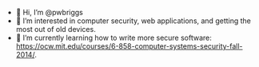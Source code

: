 - 👋 Hi, I’m @pwbriggs
- 👀 I’m interested in computer security, web applications, and getting the most out of old devices.
- 🌱 I’m currently learning how to write more secure software: https://ocw.mit.edu/courses/6-858-computer-systems-security-fall-2014/.

<!---
pwbriggs/pwbriggs is a ✨ special ✨ repository because its `README.md` (this file) appears on your GitHub profile.
You can click the Preview link to take a look at your changes.
--->
